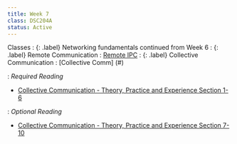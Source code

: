 ```yaml
---
title: Week 7
class: DSC204A
status: Active
---
```


Classes
: {: .label} Networking fundamentals continued from Week 6
: {: .label} Remote Communication
   : [Remote IPC](https://drive.google.com/file/d/1MYMQUkYVIoaYeSJy0BtqjsIEOivy0Vp3/view?usp=share_link)
: {: .label} Collective Communication
  : [Collective Comm] (#)

: *Required Reading*
* [Collective Communication - Theory, Practice and Experience Section 1-6](https://www.cs.utexas.edu/~pingali/CSE392/2011sp/lectures/Conc_Comp.pdf)

: *Optional Reading*
* [Collective Communication - Theory, Practice and Experience Section 7-10](https://www.cs.utexas.edu/~pingali/CSE392/2011sp/lectures/Conc_Comp.pdf)
  
<!--Class 1
: {: .label} Consensus Algorithms 
<!--  : [Slides](#) &#8226; [Recording](#) &#8226; [Scribe Notes](#) 
: *Reading:*
* [Chord: A Scalable Peer-to-peer Lookup Service for Internet Applications (required)](assets/readings/chord_sigcomm.pdf)
* [In Search of an Understandable Consensus Algorithm (optional)](https://raft.github.io/raft.pdf)
* [The Raft Consensus Algorithm (optional)](https://raft.github.io/)


Class 2
: {: .label} More on Consensus
<!--  : [Slides](#) &#8226; [Recording](#) &#8226; [Scribe Notes](assets/scribe_notes/Feb_21_scribe_note.pdf) 
: *Reading:* 
* [MapReduce: Simplified Data Processing on Large Clusters (required)](assets/readings/mapreduce.pdf)
* [Paxos Made Simple (optional)](https://lamport.azurewebsites.net/pubs/paxos-simple.pdf)



Class 3
: **3**{: .label} Batch Processing - 1
<!--  : [Slides](assets/slides/17_batch-processing-1.pdf) &#8226; [Recording](https://podcast.ucsd.edu/watch/wi24/dsc204a_a00/19) &#8226; [Scribe Notes](assets/scribe_notes/Feb_23_scribe_note.pdf) 
: *Reading:* 
* [Resilient Distributed Datasets: A Fault-Tolerant Abstraction for In-Memory Cluster Computing (required)](assets/readings/spark.pdf)
* [ZooKeeper: Wait-free coordination for Internet-scale systems (optional)](https://www.usenix.org/legacy/event/atc10/tech/full_papers/Hunt.pdf)
-->
